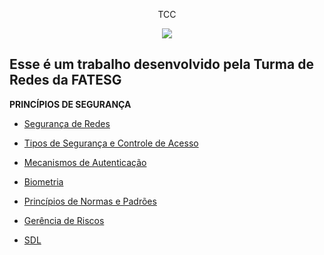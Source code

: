 <p align="center">
   TCC
</p>
<p align="center">
<img src="https://ead.fieg.com.br/pluginfile.php/1/theme_moove/logo/1676653367/logoSesiSenai%20%281%29.png">
</p>
<p align="center">
<h2>Esse é um trabalho desenvolvido pela Turma de Redes da FATESG</h2>

__PRINCÍPIOS DE SEGURANÇA__

- [Segurança de Redes](https://github.com/Patolinoomago/TCC/blob/main/#Segurança-de-Redes)

- [Tipos de Segurança e Controle de Acesso](https://github.com/Patolinoomago/TCC/blob/main/#Tipos-de-Segurança-e-Controle-de-Acesso)

- [Mecanismos de Autenticação](https://github.com/Patolinoomago/TCC/blob/main/#Mecanismos-de-Autenticação)

- [Biometria](https://github.com/Patolinoomago/TCC/#Biometria)

- [Princípios de Normas e Padrões](https://github.com/Patolinoomago/TCC/blob/main/#Princípios-de-Normas-e-Padrões)

- [Gerência de Riscos](https://github.com/Patolinoomago/TCC/blob/main/#Gerência-de-Riscos)

- [SDL](https://github.com/Patolinoomago/TCC/SDL)
